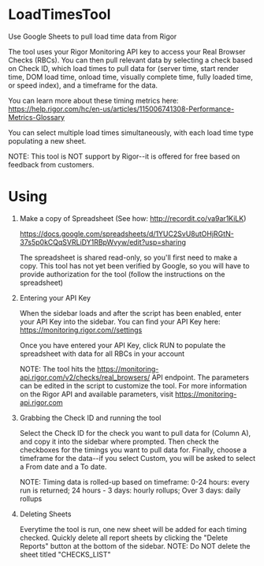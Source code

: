 # LoadTimesTool

Use Google Sheets to pull load time data from Rigor

The tool uses your Rigor Monitoring API key to access your Real Browser Checks (RBCs). You can then pull relevant data by selecting a check based on Check ID, which load times to pull data for (server time, start render time, DOM load time, onload time, visually complete time, fully loaded time, or speed index), and a timeframe for the data.

You can learn more about these timing metrics here: https://help.rigor.com/hc/en-us/articles/115006741308-Performance-Metrics-Glossary

You can select multiple load times simultaneously, with each load time type populating a new sheet.

NOTE: This tool is NOT support by Rigor--it is offered for free based on feedback from customers.

# Using

1. Make a copy of Spreadsheet (See how: http://recordit.co/va9ar1KiLK)

   https://docs.google.com/spreadsheets/d/1YUC2SvU8utOHjRGtN-37s5p0kCQqSVRLiDY1RBpWvyw/edit?usp=sharing

   The spreadsheet is shared read-only, so you'll first need to make a copy. This tool has not yet been verified by Google, so you          will have to provide authorization for the tool (follow the instructions on the spreadsheet)

2. Entering your API Key

   When the sidebar loads and after the script has been enabled, enter your API Key into the sidebar. You can find your API Key here:      https://monitoring.rigor.com//settings
   
   Once you have entered your API Key, click RUN to populate the spreadsheet with data for all RBCs in your account
   
   NOTE: The tool hits the https://monitoring-api.rigor.com/v2/checks/real_browsers/ API endpoint. The parameters can be edited in the      script to customize the tool. For more information on the Rigor API and available parameters, visit https://monitoring-api.rigor.com

3. Grabbing the Check ID and running the tool

   Select the Check ID for the check you want to pull data for (Column A), and copy it into the sidebar where prompted. Then check the      checkboxes for the timings you want to pull data for. Finally, choose a timeframe for the data--if you select Custom, you will be        asked to select a From date and a To date. 
   
   NOTE: Timing data is rolled-up based on timeframe:
     0-24 hours: every run is returned;
     24 hours - 3 days: hourly rollups;
     Over 3 days: daily rollups

4. Deleting Sheets

   Everytime the tool is run, one new sheet will be added for each timing checked. Quickly delete all report sheets by clicking the        "Delete Reports" button at the bottom of the sidebar. NOTE: Do NOT delete the sheet titled "CHECKS_LIST"
